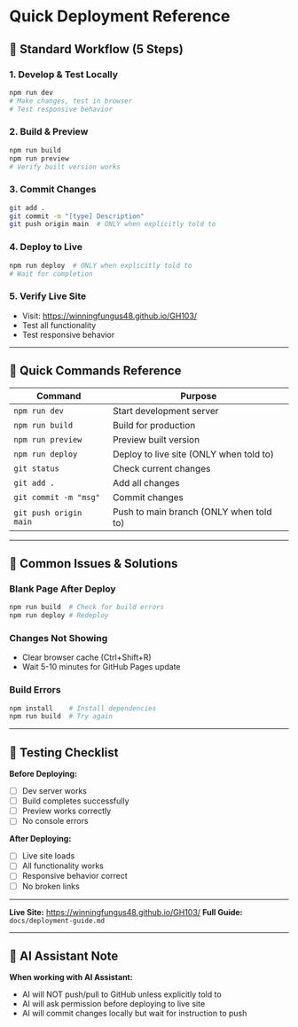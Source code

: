 # Quick Deployment Reference

## 🚀 Standard Workflow (5 Steps)

### 1. **Develop & Test Locally**
```bash
npm run dev
# Make changes, test in browser
# Test responsive behavior
```

### 2. **Build & Preview**
```bash
npm run build
npm run preview
# Verify built version works
```

### 3. **Commit Changes**
```bash
git add .
git commit -m "[type] Description"
git push origin main  # ONLY when explicitly told to
```

### 4. **Deploy to Live**
```bash
npm run deploy  # ONLY when explicitly told to
# Wait for completion
```

### 5. **Verify Live Site**
- Visit: https://winningfungus48.github.io/GH103/
- Test all functionality
- Test responsive behavior

---

## 🔧 Quick Commands Reference

| Command | Purpose |
|---------|---------|
| `npm run dev` | Start development server |
| `npm run build` | Build for production |
| `npm run preview` | Preview built version |
| `npm run deploy` | Deploy to live site (ONLY when told to) |
| `git status` | Check current changes |
| `git add .` | Add all changes |
| `git commit -m "msg"` | Commit changes |
| `git push origin main` | Push to main branch (ONLY when told to) |

---

## 🚨 Common Issues & Solutions

### **Blank Page After Deploy**
```bash
npm run build  # Check for build errors
npm run deploy # Redeploy
```

### **Changes Not Showing**
- Clear browser cache (Ctrl+Shift+R)
- Wait 5-10 minutes for GitHub Pages update

### **Build Errors**
```bash
npm install    # Install dependencies
npm run build  # Try again
```

---

## 📱 Testing Checklist

**Before Deploying:**
- [ ] Dev server works
- [ ] Build completes successfully
- [ ] Preview works correctly
- [ ] No console errors

**After Deploying:**
- [ ] Live site loads
- [ ] All functionality works
- [ ] Responsive behavior correct
- [ ] No broken links

---

**Live Site:** https://winningfungus48.github.io/GH103/
**Full Guide:** `docs/deployment-guide.md`

---

## 🤖 AI Assistant Note

**When working with AI Assistant:**
- AI will NOT push/pull to GitHub unless explicitly told to
- AI will ask permission before deploying to live site
- AI will commit changes locally but wait for instruction to push 